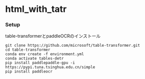 # html_with_tatr

### Setup
table-transformerとpaddleOCRのインストール
```
git clone https://github.com/microsoft/table-transformer.git
cd table-transformer
conda env create -f environment.yml
conda activate tables-detr
pip install paddlepaddle-gpu -i https://pypi.tuna.tsinghua.edu.cn/simple
pip install paddleocr
```
